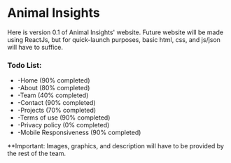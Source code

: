 Animal Insights
===============

Here is version 0.1 of Animal Insights' website. Future website will be made using ReactJs, but for quick-launch purposes, basic html, css, and js/json will have to suffice.

### Todo List:

*   \-Home (90% completed)
*   \-About (80% completed)
*   \-Team (40% completed)
*   \-Contact (90% completed)
*   \-Projects (70% completed)
*   \-Terms of use (90% completed)
*   \-Privacy policy (0% completed)
*   \-Mobile Responsiveness (90% completed)

\*\*Important: Images, graphics, and description will have to be provided by the rest of the team.
